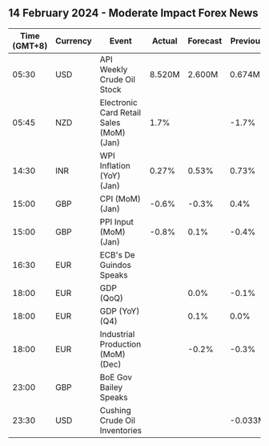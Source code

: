 ## 14 February 2024 - Moderate Impact Forex News

| Time (GMT+8) | Currency | Event | Actual | Forecast | Previous |
|------|----------|-------|--------|----------|----------|
| 05:30 | USD | API Weekly Crude Oil Stock | 8.520M | 2.600M | 0.674M |
| 05:45 | NZD | Electronic Card Retail Sales (MoM) (Jan) | 1.7% |  | -1.7% |
| 14:30 | INR | WPI Inflation (YoY) (Jan) | 0.27% | 0.53% | 0.73% |
| 15:00 | GBP | CPI (MoM) (Jan) | -0.6% | -0.3% | 0.4% |
| 15:00 | GBP | PPI Input (MoM) (Jan) | -0.8% | 0.1% | -0.4% |
| 16:30 | EUR | ECB's De Guindos Speaks |  |  |  |
| 18:00 | EUR | GDP (QoQ) |  | 0.0% | -0.1% |
| 18:00 | EUR | GDP (YoY) (Q4) |  | 0.1% | 0.0% |
| 18:00 | EUR | Industrial Production (MoM) (Dec) |  | -0.2% | -0.3% |
| 23:00 | GBP | BoE Gov Bailey Speaks |  |  |  |
| 23:30 | USD | Cushing Crude Oil Inventories |  |  | -0.033M |
